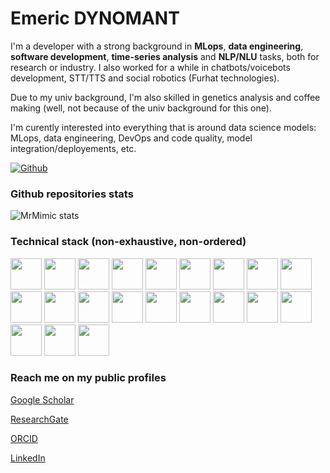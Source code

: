# Emeric DYNOMANT

I'm a developer with a strong background in **MLops**, **data engineering**, **software development**, **time-series analysis** and **NLP/NLU** tasks, both for research or industry. I also worked for a while in chatbots/voicebots development, STT/TTS and social robotics (Furhat technologies).

Due to my univ background, I'm also skilled in genetics analysis and coffee making (well, not because of the univ background for this one).

I'm curently interested into everything that is around data science models: MLops, data engineering, DevOps and code quality, model integration/deployements, etc.


[![Github](https://img.shields.io/github/followers/MrMimic?label=Follow&style=social)](https://github.com/MrMimic)


### Github repositories stats


![MrMimic stats](https://github-readme-stats.vercel.app/api?username=MrMimic&show_icons=true&theme=dracula)


### Technical stack (non-exhaustive, non-ordered)

<code><img height="50" src="https://www.vectorlogo.zone/logos/linux/linux-ar21.svg"></code>
<code><img height="50" src="https://www.vectorlogo.zone/logos/python/python-ar21.svg"></code>
<code><img height="50" src="https://www.vectorlogo.zone/logos/docker/docker-ar21.svg"></code>
<code><img height="50" src="https://www.vectorlogo.zone/logos/pocoo_flask/pocoo_flask-ar21.svg"></code>
<code><img height="50" src="https://www.vectorlogo.zone/logos/elastic/elastic-ar21.svg"></code>
<code><img height="50" src="https://www.vectorlogo.zone/logos/elasticco_logstash/elasticco_logstash-ar21.svg"></code>
<code><img height="50" src="https://www.vectorlogo.zone/logos/tensorflow/tensorflow-ar21.svg"></code>
<code><img height="50" src="https://www.vectorlogo.zone/logos/google_cloud/google_cloud-ar21.svg"></code>
<code><img height="50" src="https://www.vectorlogo.zone/logos/google_cloud_run/google_cloud_run-ar21.svg"></code>
<code><img height="50" src="https://www.vectorlogo.zone/logos/mysql/mysql-ar21.svg"></code>
<code><img height="50" src="https://www.vectorlogo.zone/logos/amazon_aws/amazon_aws-ar21.svg"></code>
<code><img height="50" src="https://www.vectorlogo.zone/logos/influxdata/influxdata-ar21.svg"></code>
<code><img height="50" src="https://www.vectorlogo.zone/logos/mongodb/mongodb-ar21.svg"></code>
<code><img height="50" src="https://www.vectorlogo.zone/logos/jenkins/jenkins-ar21.svg"></code>
<code><img height="50" src="https://www.vectorlogo.zone/logos/w3_html5/w3_html5-ar21.svg"></code>
<code><img height="50" src="https://www.vectorlogo.zone/logos/r-project/r-project-ar21.svg"></code>
<code><img height="50" src="https://www.vectorlogo.zone/logos/ni_labview/ni_labview-ar21.svg"></code>
<code><img height="50" src="https://www.vectorlogo.zone/logos/gnu_bash/gnu_bash-ar21.svg"></code>
<code><img height="50" src="https://www.vectorlogo.zone/logos/microsoft_azure/microsoft_azure-ar21.svg"></code>
<code><img height="50" src="https://www.vectorlogo.zone/logos/azurecontainerregistry/azurecontainerregistry-ar21.svg"></code>
<code><img height="50" src="https://www.vectorlogo.zone/logos/kotlinlang/kotlinlang-ar21.svg"></code>

### Reach me on my public profiles

[Google Scholar](https://scholar.google.com/citations?user=pkyOaXwAAAAJ&hl=en)

[ResearchGate](https://www.researchgate.net/profile/Emeric-Dynomant)

[ORCID](https://orcid.org/0000-0001-9535-9304)

[LinkedIn](https://www.linkedin.com/in/emeric-dynomant/)
